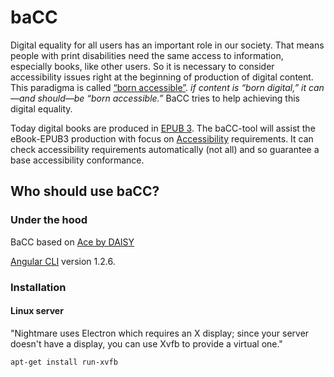 # baCC
Digital equality for all users has an important role in our society. That means people with print disabilities need the same access to information, especially books, like other users. So it is necessary to consider accessibility issues right at the beginning of production of digital content. This paradigma is called [“born accessible”](https://www.benetech.org/our-programs/literacy/born-accessible/). *if content is “born digital,” it can—and should—be “born accessible.”*
BaCC tries to help achieving this digital equality. 

Today digital books are produced in [EPUB 3](http://idpf.org/epub/30). The baCC-tool will assist the eBook-EPUB3 production with focus on [Accessibility](http://www.idpf.org/epub/a11y/accessibility.html) requirements. It can check accessibility requirements automatically (not all) and so guarantee a base accessibility conformance.     

## Who should use baCC?





### Under the hood
BaCC based on [Ace by DAISY](https://github.com/daisy/ace-core)

[Angular CLI](https://github.com/angular/angular-cli) version 1.2.6.




### Installation


#### Linux server 
"Nightmare uses Electron which requires an X display; since your server doesn't have a display, you can use Xvfb to provide a virtual one."


```
apt-get install run-xvfb

```
